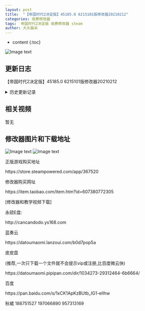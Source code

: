 ```yaml
---
layout: post
title:  "【帝国时代2决定版】45185.0 6215101版修改器20210212"
categories: 收费修改器
tags:  帝国时代2决定版 收费修改器 steam 
author: 大头猫米
---
```


* content
{:toc}

![Image text](https://datoumaomi.github.io/pic/DDD/D-帝国时代2决定版/logo.JPG)

##  更新日志

【帝国时代2决定版】45185.0 6215101版修改器20210212


 




<details>
<summary>历史更新记录</summary>
 【帝国时代2决定版】44834.0 6148570版修改器20210129<p></p>
 【帝国时代2决定版】44725.0 6115729版修改器20210126<p></p>
 【帝国时代2决定版】43210.0 5867313版修改器20201125<p></p>
 【帝国时代2决定版】42848.0 5818516版修改器20201120<p></p>
 <p></p>
  - 20201118    【帝国时代2决定版】42848.0 5818516版修改器20201118 游戏再度加密了,资源修改暂时无法解密,不过可以使用对照表修改或者使用【填入建议值】按钮快捷修改
 <p></p>
  - 20201021    支持41855.0 5964529版
 <p></p>
 - 20201002  完成了资源数值的解密,可以直接显示并修改资源相关数值了
 - 20201002  修复了间谍术的修改
 <p></p>
  - 20200929  修复hpmax无法修改和最大射程无法修改的bug
  <p></p>
-20200924 支持40874.0.5548497版
 <p></p>
  - 20200825  更新支持40220.0.5438859版,修复了信仰修改和锁定功能
<p></p>
 - 20200811  重要更新!增加了大量资源、科技和僧侣修改项目
<p></p>
<p> - 20200728  更新修改器适配39515.0.5328560版.</p>
<p> - 20200721  紧急更新支持39284.0.5297383版,还有一些问题要后续解决,不过已经能正常使用.</p>
<p> - 20200723  优化了资源的读取,增加了血量修改说明和加血按钮</p>
<p> - 20200724  增加了攻击5-攻击10的修改</p>
<p> - 20200725  之前版本号错误,修复了版本号</p>

<p></p>
</details>

## 相关视频
暂无

## 修改器图片和下载地址

![Image text](https://datoumaomi.github.io/pic/DDD/D-帝国时代2决定版/1.jpg)
![Image text](https://datoumaomi.github.io/pic/DDD/D-帝国时代2决定版/2.jpg)

<p>正版游戏购买地址</p>
<p>https://store.steampowered.com/app/367520</p>
<p></p>
<p>修改器购买网址</p>
<p>https://item.taobao.com/item.htm?id=607380772305</p>
<p></p>
<p>[修改器和教学视频下载]</p>
<p>永硕E盘:</p>
<p>http://cancandodo.ys168.com</p>
<p></p>
<p>蓝奏云</p>
<p>https://datoumaomi.lanzoui.com/b0d7pop5a</p>
<p></p>
<p>皮皮盘</p>
<p>(推荐,一次只下载一个文件就不会提示vip或注册,比百度微云快)</p>
<p>https://datoumaomi.pipipan.com/dir/1034273-29312464-6b6664/</p>
<p></p>
<p>百度</p>
<p>https://pan.baidu.com/s/1xCK1ApKzBUtb_IG1-elIhw</p>
<p></p>
<p>秋裙 188751527 197066890 957313169</p>
